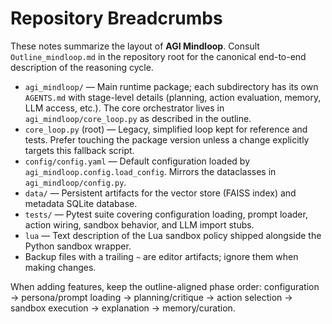 # Repository Breadcrumbs

These notes summarize the layout of **AGI Mindloop**. Consult
`Outline_mindloop.md` in the repository root for the canonical end-to-end
description of the reasoning cycle.

- `agi_mindloop/` — Main runtime package; each subdirectory has its own
  `AGENTS.md` with stage-level details (planning, action evaluation,
  memory, LLM access, etc.). The core orchestrator lives in
  `agi_mindloop/core_loop.py` as described in the outline.
- `core_loop.py` (root) — Legacy, simplified loop kept for reference and
  tests. Prefer touching the package version unless a change explicitly
  targets this fallback script.
- `config/config.yaml` — Default configuration loaded by
  `agi_mindloop.config.load_config`. Mirrors the dataclasses in
  `agi_mindloop/config.py`.
- `data/` — Persistent artifacts for the vector store (FAISS index) and
  metadata SQLite database.
- `tests/` — Pytest suite covering configuration loading, prompt loader,
  action wiring, sandbox behavior, and LLM import stubs.
- `lua` — Text description of the Lua sandbox policy shipped alongside
  the Python sandbox wrapper.
- Backup files with a trailing `~` are editor artifacts; ignore them when
  making changes.

When adding features, keep the outline-aligned phase order:
configuration → persona/prompt loading → planning/critique → action
selection → sandbox execution → explanation → memory/curation.
